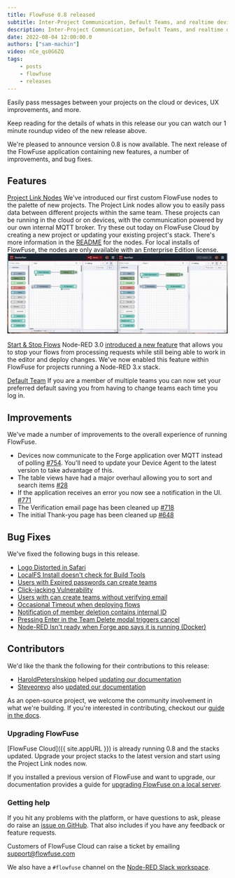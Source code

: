 ```yaml
---
title: FlowFuse 0.8 released
subtitle: Inter-Project Communication, Default Teams, and realtime device management.
description: Inter-Project Communication, Default Teams, and realtime device management.
date: 2022-08-04 12:00:00.0
authors: ["sam-machin"]
video: nCe_qs0G6ZQ
tags:
    - posts
    - flowfuse
    - releases
---
```


Easily pass messages between your projects on the cloud or devices, UX improvements, and more.

<!--more-->

Keep reading for  the details of whats in this release our you can watch our 1 minute roundup video of the new release above. 

We're pleased to announce version 0.8 is now available. The next release of the FlowFuse application containing new features, a number of improvements, and bug fixes.

## Features
[Project Link Nodes](https://github.com/FlowFuse/flowfuse/issues/662)
We've introduced our first custom FlowFuse nodes to the palette of new projects. The Project Link nodes allow you to easily pass data between different projects within the same team. 
These projects can be running in the cloud or on devices, with the communication powered by our own internal MQTT broker.
Try these out today on FlowFuse Cloud by creating a new project or updating your existing project's stack. There's more information in the [README](https://github.com/FlowFuse/nr-project-nodes/blob/main/README.md) for the nodes.
For local installs of FlowFuse, the nodes are only available with an Enterprise Edition license.
!["Screenshot showing the message being sent from one project to another using project link nodes"](./images/ProjectLink.gif "Screenshot showing the message being sent from one project to another using project link nodes")


[Start & Stop Flows](https://github.com/FlowFuse/flowfuse/issues/839)
Node-RED 3.0 [introduced a new feature](https://nodered.org/blog/2022/07/14/version-3-0-released#editing-stopped-flows) that allows you to stop your flows from processing requests while still being able to work in the editor and deploy changes. We've now enabled this feature within FlowFuse for projects running a Node-RED 3.x stack.

[Default Team](https://github.com/FlowFuse/flowfuse/issues/298)
If you are a member of multiple teams you can now set your preferred default saving you from having to change teams each time you log in.

## Improvements
We've made a number of improvements to the overall experience of running FlowFuse.

- Devices now communicate to the Forge application over MQTT instead of polling [#754](https://github.com/FlowFuse/flowfuse/issues/754). You'll need to update your Device Agent to the latest version to take advantage of this.
- The table views have had a major overhaul allowing you to sort and search items [#28](https://github.com/FlowFuse/forge-ui-components/issues/28)
- If the application receives an error you now see a notification in the UI. [#771](https://github.com/FlowFuse/flowfuse/issues/771)
- The Verification email page has been cleaned up [#718](https://github.com/FlowFuse/flowfuse/issues/718)
- The initial Thank-you page has been cleaned up [#648](https://github.com/FlowFuse/flowfuse/issues/648)

## Bug Fixes
We've fixed the following bugs in this release.
- [Logo Distorted in Safari](https://github.com/FlowFuse/flowfuse/issues/793)<br>
- [LocalFS Install doesn't check for Build Tools](https://github.com/FlowFuse/flowfuse/issues/729)<br>
- [Users with Expired passwords can create teams](https://github.com/FlowFuse/flowfuse/pull/842)<br>
- [Click-jacking Vulnerability](https://github.com/FlowFuse/flowfuse/pull/790)
- [Users with can create teams without verifying email](https://github.com/FlowFuse/flowfuse/pull/824)<br>
- [Occasional Timeout when deploying flows](https://github.com/FlowFuse/flowforge-nr-storage/issues/17)<br>
- [Notification of member deletion contains internal ID](https://github.com/FlowFuse/flowfuse/issues/833)<br>
- [Pressing Enter in the Team Delete modal triggers cancel](https://github.com/FlowFuse/flowfuse/issues/334)<br>
- [Node-RED Isn't ready when Forge app says it is running (Docker)](https://github.com/FlowFuse/flowfuse/issues/751)<br>

## Contributors
We'd like the thank the following for their contributions to this release:

 - [HaroldPetersInskipp](https://github.com/HaroldPetersInskipp) helped [updating our documentation](https://github.com/FlowFuse/flowfuse/pull/812)
 - [Steveorevo](https://github.com/Steveorevo) also [updated our documentation](https://github.com/FlowFuse/flowfuse/pull/818)

As an open-source project, we welcome the community involvement in what we're building. If you're interested in contributing, checkout our [guide in the docs](/docs/contribute/).

### Upgrading FlowFuse

[FlowFuse Cloud]({{ site.appURL }}) is already running 0.8 and the stacks updated. Upgrade your project stacks to the latest version and start using the Project Link nodes now.

If you installed a previous version of FlowFuse and want to upgrade, our documentation provides a
guide for [upgrading FlowFuse on a local server](/docs/upgrade/#upgrading-flowfuse).

### Getting help

If you hit any problems with the platform, or have questions to ask, please do
raise an [issue on GitHub](https://github.com/FlowFuse/flowfuse/issues).
That also includes if you have any feedback or feature requests.

Customers of FlowFuse Cloud can raise a ticket by emailing support@flowfuse.com

We also have a `#flowfuse` channel on the [Node-RED Slack workspace](https://nodered.org/slack).
